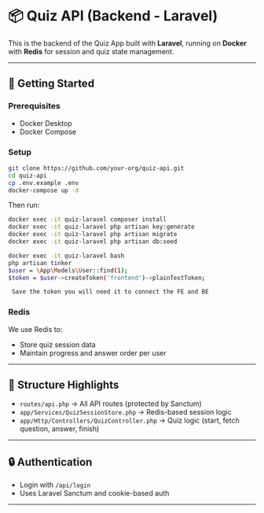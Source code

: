 # 📦 Quiz API (Backend - Laravel)

This is the backend of the Quiz App built with **Laravel**, running on **Docker** with **Redis** for session and quiz state management.

---

## 🚀 Getting Started

### Prerequisites
- Docker Desktop
- Docker Compose

### Setup

```bash
git clone https://github.com/your-org/quiz-api.git
cd quiz-api
cp .env.example .env
docker-compose up -d
```

Then run:
```bash
docker exec -it quiz-laravel composer install
docker exec -it quiz-laravel php artisan key:generate
docker exec -it quiz-laravel php artisan migrate
docker exec -it quiz-laravel php artisan db:seed

docker exec -it quiz-laravel bash
php artisan tinker
$user = \App\Models\User::find(1);
$token = $user->createToken('frontend')->plainTextToken;

 Save the token you will need it to connect the FE and BE
```

### Redis
We use Redis to:
- Store quiz session data
- Maintain progress and answer order per user

---

## 📂 Structure Highlights
- `routes/api.php` → All API routes (protected by Sanctum)
- `app/Services/QuizSessionStore.php` → Redis-based session logic
- `app/Http/Controllers/QuizController.php` → Quiz logic (start, fetch question, answer, finish)

---

## 🔒 Authentication
- Login with `/api/login`
- Uses Laravel Sanctum and cookie-based auth

---